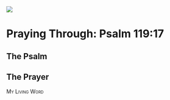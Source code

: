 <img class="intro-right" src="/images/art-paris-psalter.jpg">

<style>
  li {list-style-type: none;}
  p + ul {
    margin-top: -18px;
}
</style>

# Praying Through: Psalm 119:17

## The Psalm

## The Prayer

<div style="font-variant: small-caps;">
My Living Word
</div>
